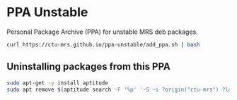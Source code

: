 # PPA Unstable

Personal Package Archive (PPA) for unstable MRS deb packages.

```bash
curl https://ctu-mrs.github.io/ppa-unstable/add_ppa.sh | bash
```

## Uninstalling packages from this PPA

```bash
sudo apt-get -y install aptitude
sudo apt remove $(aptitude search -F '%p' '~S ~i ?origin("ctu-mrs") ?label("unstable")')
```
